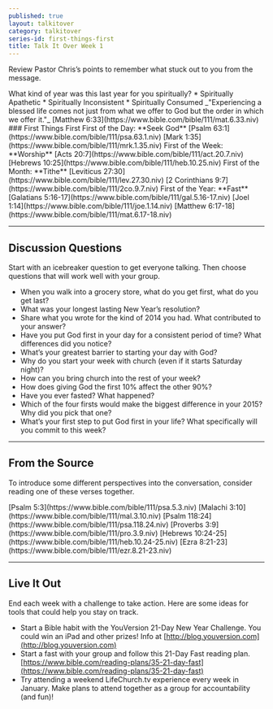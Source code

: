 ```yaml
---
published: true
layout: talkitover
category: talkitover
series-id: first-things-first
title: Talk It Over Week 1
---
```


<p class="lead">Review Pastor Chris’s points to remember what stuck out to you from the message.</p>
What kind of year was this last year for you spiritually?  
* Spiritually Apathetic  
* Spiritually Inconsistent  
* Spiritually Consumed  
_"Experiencing a blessed life comes not just from what we offer to God but the order in which we offer it."_  
[Matthew 6:33](https://www.bible.com/bible/111/mat.6.33.niv)  
### First Things First  
First of the Day: **Seek God**  
[Psalm 63:1](https://www.bible.com/bible/111/psa.63.1.niv)  
[Mark 1:35](https://www.bible.com/bible/111/mrk.1.35.niv)  
First of the Week: **Worship**  
[Acts 20:7](https://www.bible.com/bible/111/act.20.7.niv)  
[Hebrews 10:25](https://www.bible.com/bible/111/heb.10.25.niv)  
First of the Month: **Tithe**  
[Leviticus 27:30](https://www.bible.com/bible/111/lev.27.30.niv)  
[2 Corinthians 9:7](https://www.bible.com/bible/111/2co.9.7.niv)  
First of the Year: **Fast**  
[Galatians 5:16-17](https://www.bible.com/bible/111/gal.5.16-17.niv)  
[Joel 1:14](https://www.bible.com/bible/111/joe.1.14.niv)  
[Matthew 6:17-18](https://www.bible.com/bible/111/mat.6.17-18.niv)

* * *

## Discussion Questions
<p class="lead">Start with an icebreaker question to get everyone talking. Then choose questions that will work well with your group.</p>

* When you walk into a grocery store, what do you get first, what do you get last?
* What was your longest lasting New Year’s resolution?
* Share what you wrote for the kind of 2014 you had. What contributed to your answer?
* Have you put God first in your day for a consistent period of time? What differences did you notice?
* What’s your greatest barrier to starting your day with God?
* Why do you start your week with church (even if it starts Saturday night)?
* How can you bring church into the rest of your week?
* How does giving God the first 10% affect the other 90%?
* Have you ever fasted? What happened?
* Which of the four firsts would make the biggest difference in your 2015? Why did you pick that one?
* What’s your first step to put God first in your life? What specifically will you commit to this week?

* * *

## From the Source
<p class="lead">To introduce some different perspectives into the conversation, consider reading one of these verses together.</p>
[Psalm 5:3](https://www.bible.com/bible/111/psa.5.3.niv)  
[Malachi 3:10](https://www.bible.com/bible/111/mal.3.10.niv)  
[Psalm 118:24](https://www.bible.com/bible/111/psa.118.24.niv)  
[Proverbs 3:9](https://www.bible.com/bible/111/pro.3.9.niv)  
[Hebrews 10:24-25](https://www.bible.com/bible/111/heb.10.24-25.niv)  
[Ezra 8:21-23](https://www.bible.com/bible/111/ezr.8.21-23.niv)

* * *

## Live It Out
<p class="lead">End each week with a challenge to take action. Here are some ideas for tools that could help you stay on track.</p>

* Start a Bible habit with the YouVersion 21-Day New Year Challenge. You could win an iPad and other prizes! Info at [http://blog.youversion.com](http://blog.youversion.com)
* Start a fast with your group and follow this 21-Day Fast reading plan. [https://www.bible.com/reading-plans/35-21-day-fast](https://www.bible.com/reading-plans/35-21-day-fast)
* Try attending a weekend LifeChurch.tv experience every week in January. Make plans to attend together as a group for accountability (and fun)!

